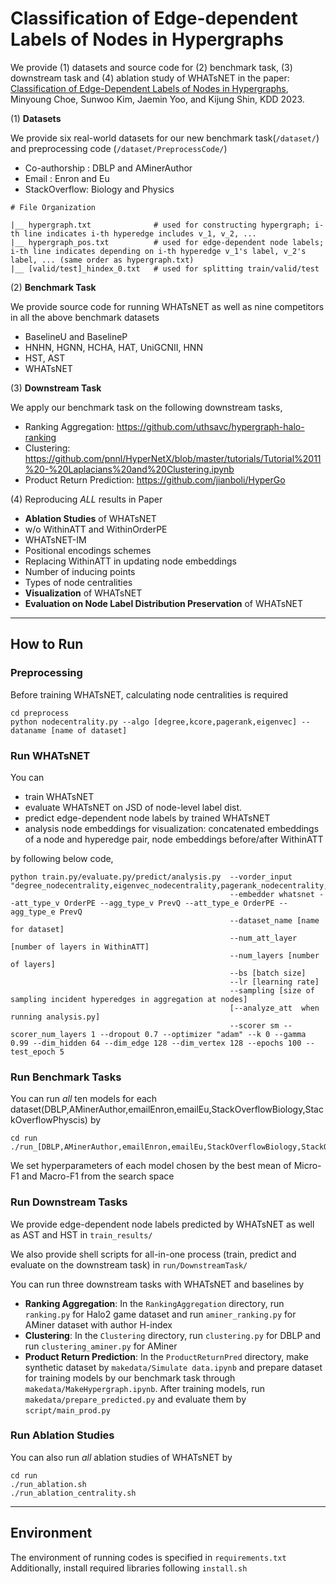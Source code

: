 # Classification of Edge-dependent Labels of Nodes in Hypergraphs

We provide (1) datasets and source code for (2) benchmark task, (3) downstream task and (4) ablation study of WHATsNET in the paper: [Classification of Edge-Dependent Labels of Nodes in Hypergraphs](https://arxiv.org/abs/2306.03032), Minyoung Choe, Sunwoo Kim, Jaemin Yoo, and Kijung Shin, KDD 2023.

(1) **Datasets**

We provide six real-world datasets for our new benchmark task(```/dataset/```) and preprocessing code (```/dataset/PreprocessCode/```)

* Co-authorship : DBLP and AMinerAuthor
* Email : Enron and Eu
* StackOverflow: Biology and Physics

```
# File Organization

|__ hypergraph.txt              # used for constructing hypergraph; i-th line indicates i-th hyperedge includes v_1, v_2, ...
|__ hypergraph_pos.txt          # used for edge-dependent node labels; i-th line indicates depending on i-th hyperedge v_1's label, v_2's label, ... (same order as hypergraph.txt)
|__ [valid/test]_hindex_0.txt   # used for splitting train/valid/test
```

(2) **Benchmark Task**

We provide source code for running WHATsNET as well as nine competitors in all the above benchmark datasets

* BaselineU and BaselineP
* HNHN, HGNN, HCHA, HAT, UniGCNII, HNN
* HST, AST
* WHATsNET


(3) **Downstream Task**

We apply our benchmark task on the following downstream tasks,

* Ranking Aggregation: https://github.com/uthsavc/hypergraph-halo-ranking
* Clustering: https://github.com/pnnl/HyperNetX/blob/master/tutorials/Tutorial%2011%20-%20Laplacians%20and%20Clustering.ipynb
* Product Return Prediction: https://github.com/jianboli/HyperGo


(4) Reproducing *ALL* results in Paper

* **Ablation Studies** of WHATsNET
* w/o WithinATT and WithinOrderPE
* WHATsNET-IM
* Positional encodings schemes
* Replacing WithinATT in updating node embeddings
* Number of inducing points
* Types of node centralities
* **Visualization** of WHATsNET
* **Evaluation on Node Label Distribution Preservation** of WHATsNET

- - -

## How to Run

### Preprocessing

Before training WHATsNET, calculating node centralities is required

```
cd preprocess
python nodecentrality.py --algo [degree,kcore,pagerank,eigenvec] --dataname [name of dataset]
```

### Run WHATsNET

You can 

* train WHATsNET
* evaluate WHATsNET on JSD of node-level label dist.
* predict edge-dependent node labels by trained WHATsNET
* analysis node embeddings for visualization: concatenated embeddings of a node and hyperedge pair, node embeddings before/after WithinATT 

by following below code,
```
python train.py/evaluate.py/predict/analysis.py  --vorder_input "degree_nodecentrality,eigenvec_nodecentrality,pagerank_nodecentrality,kcore_nodecentrality" 
                                                 --embedder whatsnet --att_type_v OrderPE --agg_type_v PrevQ --att_type_e OrderPE --agg_type_e PrevQ 
                                                 --dataset_name [name for dataset]
                                                 --num_att_layer [number of layers in WithinATT]
                                                 --num_layers [number of layers] 
                                                 --bs [batch size]
                                                 --lr [learning rate]
                                                 --sampling [size of sampling incident hyperedges in aggregation at nodes]
                                                 [--analyze_att  when running analysis.py]
                                                 --scorer sm --scorer_num_layers 1 --dropout 0.7 --optimizer "adam" --k 0 --gamma 0.99 --dim_hidden 64 --dim_edge 128 --dim_vertex 128 --epochs 100 --test_epoch 5
```

### Run Benchmark Tasks

You can run *all* ten models for each dataset(DBLP,AMinerAuthor,emailEnron,emailEu,StackOverflowBiology,StackOverflowPhyscis) by
```
cd run
./run_[DBLP,AMinerAuthor,emailEnron,emailEu,StackOverflowBiology,StackOverflowPhyscis].sh
```
We set hyperparameters of each model chosen by the best mean of Micro-F1 and Macro-F1 from the search space

### Run Downstream Tasks

We provide edge-dependent node labels predicted by WHATsNET as well as AST and HST in `train_results/`

We also provide shell scripts for all-in-one process (train, predict and evaluate on the downstream task) in `run/DownstreamTask/`

You can run three downstream tasks with WHATsNET and baselines by

* **Ranking Aggregation**: In the `RankingAggregation` directory, run `ranking.py` for Halo2 game dataset and run `aminer_ranking.py` for AMiner dataset with author H-index
* **Clustering**: In the `Clustering` directory, run `clustering.py` for DBLP and run `clustering_aminer.py` for AMiner
* **Product Return Prediction**: In the `ProductReturnPred` directory, make synthetic dataset by `makedata/Simulate data.ipynb` and prepare dataset for training models by our benchmark task through `makedata/MakeHypergraph.ipynb`. After training models, run `makedata/prepare_predicted.py` and evaluate them by `script/main_prod.py`

### Run Ablation Studies

You can also run *all* ablation studies of WHATsNET by
```
cd run
./run_ablation.sh
./run_ablation_centrality.sh
```

- - -

## Environment

The environment of running codes is specified in `requirements.txt`
Additionally, install required libraries following `install.sh`

